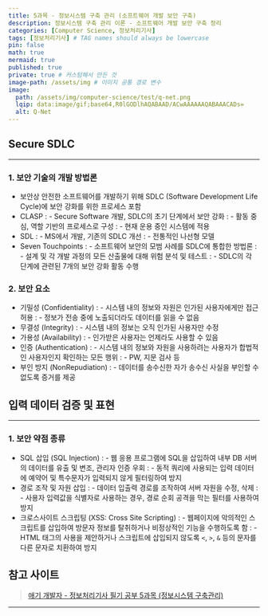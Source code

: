 ```yaml
---
title: 5과목 - 정보시스템 구축 관리 (소프트웨어 개발 보안 구축)
description: 정보시스템 구축 관리 이론 - 소프트웨어 개발 보안 구축 정리
categories: [Computer Science, 정보처리기사]
tags: [정보처리기사] # TAG names should always be lowercase
pin: false
math: true
mermaid: true
published: true
private: true # 커스텀해서 만든 것
image-path: /assets/img # 이미지 공통 경로 변수
image:
  path: /assets/img/computer-science/test/q-net.png
  lqip: data:image/gif;base64,R0lGODlhAQABAAD/ACwAAAAAAQABAAACADs=
  alt: Q-Net
---
```


## Secure SDLC

---

### 1. 보안 기술의 개발 방법론

- 보안상 안전한 소프트웨어를 개발하기 위해 SDLC (Software Development Life Cycle)에 보안 강화를 위한 프로세스 포함
- CLASP
  : - Secure Software 개발, SDLC의 초기 단계에서 보안 강화
  : - 활동 중심, 역할 기반의 프로세스로 구성
  : - 현재 운용 중인 시스템에 적용
- SDL
  : - MS에서 개발, 기존의 SDLC 개선
  : - 전통적인 나선형 모델
- Seven Touchpoints
  : - 소프트웨어 보안의 모범 사례를 SDLC에 통합한 방법론
  : - 설계 및 각 개발 과정의 모든 산출물에 대해 위험 분석 및 테스트
  : - SDLC의 각 단계에 관련된 7개의 보안 강화 활동 수행

### 2. 보안 요소

- 기밀성 (Confidentiality)
  : - 시스템 내의 정보와 자원은 인가된 사용자에게만 접근 허용
  : - 정보가 전송 중에 노출되더라도 데이터를 읽을 수 없음
- 무결성 (Integrity)
  : - 시스템 내의 정보는 오직 인가된 사용자만 수정
- 가용성 (Availability)
  : - 인가받은 사용자는 언제라도 사용할 수 있음
- 인증 (Authentication)
  : - 시스템 내의 정보와 자원을 사용하려는 사용자가 합법적인 사용자인지 확인하는 모든 행위
  : - PW, 지문 검사 등
- 부인 방지 (NonRepudiation)
  : - 데이터를 송수신한 자가 송수신 사실을 부인할 수 없도록 증거를 제공

## 입력 데이터 검증 및 표현

---

### 1. 보안 약점 종류

- SQL 삽입 (SQL Injection)
  : - 웹 응용 프로그램에 SQL을 삽입하여 내부 DB 서버의 데이터를 유출 및 변조, 관리자 인증 우회
  : - 동적 쿼리에 사용되는 입력 데이터에 예약어 및 특수문자가 입력되지 않게 필터링하여 방지
- 경로 조작 및 자원 삽입
  : - 데이터 입출력 경로를 조작하여 서버 자원을 수정, 삭제
  : - 사용자 입력값을 식별자로 사용하는 경우, 경로 순회 공격을 막는 필터를 사용하여 방지
- 크로스사이트 스크립팅 (XSS: Cross Site Scripting)
  : - 웹페이지에 악의적인 스크립트를 삽입하여 방문자 정보를 탈취하거나 비정상적인 기능을 수행하도록 함
  : - HTML 태그의 사용을 제안하거나 스크립트에 삽입되지 않도록 `<`, `>`, `&` 등의 문자를 다른 문자로 치환하여 방지

## 참고 사이트

> [애기 개발자 - 정보처리기사 필기 공부 5과목 (정보시스템 구축관리)][ref_site_1]

---

[^rfid]: RFID (Radio-Frequency Identification): 무선 주파수를 이용하여 사물에 부착된 태그를 인식하는 기술
[^csma_cd]: Carrier Csese Muliple Access/Collision Detection
[^csma_ca]: Carrier Csese Muliple Access/Collision Avoidance
[^tpm]: TPM(Trusted Platform Module, 신뢰할 수 있는 플랫폼 모듈): 보안 암호화 프로세서에 관한 국제 표준을 말하며, 암호화 키들을 통합하여 관리하기 위해 설계된 전용 마이크로컨트롤러(칩)을 말함
[^aes-128]: 고급 암호 표준(Advanced Encryption Standard)의 한 종류로, 128비트 키를 사용하여 데이터를 암호화하는 대칭 키 암호화 알고리즘
[^banker]: 다익스트라, 은행에서 모든 고객의 요구가 충족되도록 현금을 할당하는데서 유래

<!-- 이미지 -->

<!-- [networks]: {{page.image-path}}/computer-science/test/networks.png -->

<!-- 블로그 게시글 -->

<!-- [post-title]: {{site.url}}/posts/heap -->

<!-- 참고 사이트 -->

[ref_site_1]: https://baby-dev.tistory.com/entry/%EC%A0%95%EB%B3%B4%EC%B2%98%EB%A6%AC%EA%B8%B0%EC%82%AC-%ED%95%84%EA%B8%B0-%EA%B3%B5%EB%B6%80-5%EA%B3%BC%EB%AA%A9-%EC%A0%95%EB%B3%B4%EC%8B%9C%EC%8A%A4%ED%85%9C-%EA%B5%AC%EC%B6%95%EA%B4%80%EB%A6%AC
